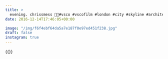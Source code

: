 ```yaml
---
title: >
  evening. chrissmess 🌃🎄#vsco #vscofilm #london #city #skyline #architecture #winter #christmas
date: 2016-12-14T17:46:05+00:00

image: "/img/f6f4ebf64da5a7e187f0e97ed451f238.jpg"
draft: false
instagram: true
---
```


{{<photo src="/img/f6f4ebf64da5a7e187f0e97ed451f238.jpg">}}
